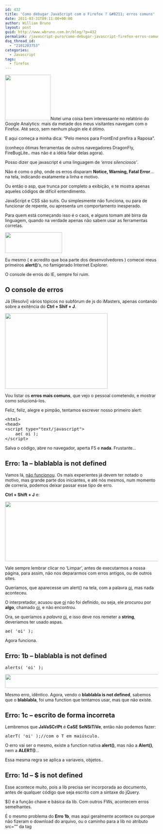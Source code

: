 ```yaml
---
id: 432
title: 'Como debugar JavaScript com o Firefox ? &#8211; erros comuns'
date: 2011-03-31T09:11:00+00:00
author: William Bruno
layout: post
guid: http://www.wbruno.com.br/blog/?p=432
permalink: /javascript-puro/como-debugar-javascript-firefox-erros-comuns/
dsq_thread_id:
  - "2101203753"
categories:
  - Javascript
tags:
  - firefox
---
```

[<img src="/wp-content/uploads/2011/03/firefox_ie-150x150.jpg" alt="" title="firefox_ie" width="150" height="150" class="alignright size-thumbnail wp-image-433" />](/wp-content/uploads/2011/03/firefox_ie.jpg)Notei uma coisa bem interessante no relatório do Google Analytics: mais da metade dos meus visitantes navegam com o Firefox. Até seco, sem nenhum plugin ele é ótimo.

E aqui começa a minha dica: &#8220;Pelo menos para FrontEnd prefira a Raposa&#8221;.

(conheço ótimas ferramentas de outros navegadores DragonFly, FireBugLite.. mas não é a idéia falar delas agora).

Posso dizer que javascript é uma linguagem de _&#8216;erros silenciosos&#8217;_.

Não é como o php, onde os erros disparam **Notice, Warning, Fatal Error**&#8230; na tela, indicando exatamente a linha e motivo.

Ou então o asp, que trunca por completo a exibição, e te mostra apenas aqueles códigos de difícil entendimento.

<!--more-->



JavaScript e CSS são sutis. Ou simplesmente não funciona, ou para de funcionar de repente, ou apresenta um comportamento inesperado.

Para quem está começando isso é o caos, e alguns tomam até birra da linguagem, quando na verdade apenas não sabem usar as ferramentas corretas.

[<img src="/wp-content/uploads/2011/03/firefox1.jpg" alt="" title="firefox1" width="188" height="68" class="alignleft size-full wp-image-436" />](/wp-content/uploads/2011/03/firefox1.jpg)

Eu mesmo ( e acredito que boa parte dos desenvolvedores ) comecei meus primeiros **alert()**&#8216;s, no famigerado Internet Explorer.

O console de erros do IE, sempre foi ruim.

## O console de erros

Já [Resolvi] vários tópicos no subfórum de js do iMasters, apenas contando sobre a exitência do **Ctrl + Shif + J**.

[<img src="/wp-content/uploads/2011/03/firefox2.jpg" alt="" title="firefox2" width="338" height="249" class="aligncenter size-full wp-image-437" srcset="/wp-content/uploads/2011/03/firefox2.jpg 338w, /wp-content/uploads/2011/03/firefox2-300x221.jpg 300w" sizes="(max-width: 338px) 100vw, 338px" />](/wp-content/uploads/2011/03/firefox2.jpg)

Vou listar os **erros mais comuns**, que vejo o pessoal cometendo, e mostrar como solucioná-los.

Feliz, feliz, alegre e pimpão, tentamos escrever nosso primeiro alert:

<pre name="code" class="html">&lt;html>
&lt;head>
&lt;script type="text/javascript">
	ae( oi );
&lt;/script>
</pre>

Salva o código, abre no navegador, aperta F5 e **nada**. Frustante&#8230;

<h2 style="margin-top: 30px">
  Erro: 1a &#8211; blablabla is not defined
</h2>

Vamos lá, <u>não funcionou</u>. Os mais experientes já devem ter notado o motivo, mas grande parte dos iniciantes, e até nós mesmos, num momento de correria, podemos deixar passar esse tipo de erro.

**Ctrl + Shift + J** e:

[<img src="/wp-content/uploads/2011/03/firefox3.jpg" alt="" title="firefox3" width="676" height="197" class="aligncenter size-full wp-image-438" srcset="/wp-content/uploads/2011/03/firefox3.jpg 676w, /wp-content/uploads/2011/03/firefox3-300x87.jpg 300w" sizes="(max-width: 676px) 100vw, 676px" />](/wp-content/uploads/2011/03/firefox3.jpg)

Vale sempre lembrar clicar no &#8216;Limpar&#8217;, antes de executarmos a nossa página, para assim, não nos depararmos com erros antigos, ou de outros sites.

Queríamos, que aparecesse um alert() na tela, com a palavra <u>oi</u>, mas nada aconteceu.

O interpretador, acusou que <u>oi</u> não foi definido, ou seja, ele procurou por **algo**, chamado <u>oi</u>, e não encontrou.

Ora, se queríamos a _palavra_ <u>oi</u>, e isso deve nos remeter a **string**, deveriamos ter usado aspas.

<pre name="code" class="javascript:firstLine[4]">ae( 'oi' );</pre>

Agora funciona.

<h2 style="margin-top: 30px">
  Erro: 1b &#8211; blablabla is not defined
</h2>

<pre name="code" class="javascript:firstLine[4]">alerts( 'oi' );</pre>

[<img src="/wp-content/uploads/2011/03/firefox4.jpg" alt="" title="firefox4" width="624" height="45" class="aligncenter size-full wp-image-439" srcset="/wp-content/uploads/2011/03/firefox4.jpg 624w, /wp-content/uploads/2011/03/firefox4-300x21.jpg 300w" sizes="(max-width: 624px) 100vw, 624px" />](/wp-content/uploads/2011/03/firefox4.jpg)

Mesmo erro, idêntico. Agora, vendo o **blablabla is not defined**, sabemos que o **blablabla**, foi uma function que tentamos usar, mas que não existe.

<h2 style="margin-top: 30px">
  Erro: 1c &#8211; escrito de forma incorreta
</h2>

Lembremos que **JaVaSCrIPt** é **CaSE SeNSiTiVe**, então não podemos fazer:

<pre name="code" class="javascript:firstLine[4]">alerT( 'oi' );//com o T em maiúsculo.</pre>

O erro vai ser o mesmo, existe a function nativa **alert()**, mas não a **Alert()**, nem a **ALERT()**&#8230;

Essa mesma regra se aplica a variaveis, objetos..

<h2 style="margin-top: 30px">
  Erro: 1d &#8211; $ is not defined
</h2>

Esse acontece muito, pois a lib precisa ser incorporada ao documento, antes de qualquer código que seja escrito com a sintaxe do jQuery.

$() é a função chave e básica da lib. Com outros FWs, acontecem erros semelhantes.

É o mesmo problema do **Erro 1b**, mas aqui geralmente acontece ou porque não fizeram o download do arquivo, ou o caminho para a lib no atributo src=&#8221;&#8221; da tag <script> está incorreto.

Erros triviais, de sintaxe.

<h2 style="margin-top: 30px">
  Erro 2a: &#8211; missing } after function body
</h2>

<pre name="code" class="html:firstLine[5]">&lt;script type="text/javascript">
	function w(){
		//faz qq coisa
	&lt;/script>
</pre>

Deveria ser evidente..

Esquecemos de fechar a function, erro de sintaxe.

<pre name="code" class="html:firstLine[5]">&lt;script type="text/javascript">
	function w(){
		//faz qq coisa
	}
	&lt;/script>
</pre>

<h2 style="margin-top: 30px">
  Erro 3a: &#8211; Valor do atributo type inválido
</h2>

<pre name="code" class="html:firstLine[5]">&lt;script type="Javascript">
	alert( 'Oi' );
	&lt;/script>
</pre>

Já vi isso acontecer. Não aparece nada no console, mas não funciona nenhuma rotina dentro dessas tags.

o valor do atributo type esté incorreto. Deve ser **text/javascript**, isso e somente isso.

<h2 style="margin-top: 30px">
  Erro 3b: &#8211; Declarar atributo language
</h2>

<pre name="code" class="html:firstLine[5]">&lt;script language="Javascript"></pre>

Simplesmente é desnecessário hoje em dia.

Incrível ver como a galera usa sem saber o motivo. O atributo **language**, era usado bem antigamente, para indicar a versão do javascript, em que o script foi codificado. [1.2, 1.0.. 1.5&#8230;]. Hoje em dia, todos os browsers modernos, até o ie6(apesar das diferenças de interpretação), suportam a versão 1.5 da linguagem.

Então o **language** é completamente desnecessário. Existem documentos da w3c, falando da depreciação desse atributo.

Apenas o **type**, é suficiente e obrigatório (ainda não levo em conta HTML5)

<h2 style="margin-top: 30px">
  Erro 4a: &#8211; missing ) after argument list
</h2>

<pre name="code" class="javascript:firstLine[6]">alert( 'Oi' ;</pre>

Aqui vemos o quão eficiente é o console do Firefox:

[<img src="/wp-content/uploads/2011/03/firefox12.jpg" alt="" title="firefox12" width="622" height="93" class="aligncenter size-full wp-image-447" srcset="/wp-content/uploads/2011/03/firefox12.jpg 622w, /wp-content/uploads/2011/03/firefox12-300x44.jpg 300w" sizes="(max-width: 622px) 100vw, 622px" />](/wp-content/uploads/2011/03/firefox12.jpg)

Que mensagem linda! Fácil de entender, e aponta exatamente onde está o problema.

<pre name="code" class="javascript:firstLine[6]">alert( 'Oi' );</pre>

<h2 style="margin-top: 30px">
  Erro 5a: &#8211; missing ; before statement
</h2>

Pois é, apesar de não ser obrigatório na sintaxe, esquecer de &#8216;_terminar os comandos_&#8216;, pode gerar falhas.

Por isso, que sempre que termino um comando, coloco um ponto e vírgula.

[<img src="/wp-content/uploads/2011/03/firefox13.jpg" alt="" title="firefox13" width="622" height="93" class="aligncenter size-full wp-image-448" srcset="/wp-content/uploads/2011/03/firefox13.jpg 622w, /wp-content/uploads/2011/03/firefox13-300x44.jpg 300w" sizes="(max-width: 622px) 100vw, 622px" />](/wp-content/uploads/2011/03/firefox13.jpg)

<pre name="code" class="html:firstLine[6]">alert( 'Oi' )alert( 'Oi2' )</pre>

e não é nenhuma situação tão especial assim. Basta imaginar, que passamos o nosso script por um minify que removeu os espaços.

Se tivéssemos sidos rígidos com a sintaxe, mesmo não sendo obrigatório, não teríamos esse problema.

<h2 style="margin-top: 30px">
  Erro 5b: &#8211; missing ; after for-loop initializer
</h2>

O console é muito bom, mas não é cigano.

<pre name="code" class="javascript:firstLine[8]">for( var prop iN caixa )</pre>

o mesmo ocorre para **for( var prop i caixa )**

[<img src="/wp-content/uploads/2011/03/firefox14.jpg" alt="" title="firefox14" width="619" height="92" class="aligncenter size-full wp-image-449" srcset="/wp-content/uploads/2011/03/firefox14.jpg 619w, /wp-content/uploads/2011/03/firefox14-300x44.jpg 300w" sizes="(max-width: 619px) 100vw, 619px" />](/wp-content/uploads/2011/03/firefox14.jpg)

erramos a sintaxe, o console apontou, mas também ele não tem como <u>adivinhar exatamente</u> o que queríamos fazer.

Achou que estávamos tentando a sintaxe completa do for, por isso reclamou do ;

<pre name="code" class="javascript:firstLine[8]">for( var prop in caixa )</pre>

<h2 style="margin-top: 30px">
  Erro 6a: &#8211; Usando document.write em um lugar nada a ver
</h2>

<pre name="code" class="html:firstLine[4]">&lt;head>
	&lt;script type="text/javascript">
	function escreve()
	{
		document.write( 'Lugar nada a ver' );
	}
	&lt;/script>
&lt;/head>
&lt;body>
	&lt;input type="button" name="escreve" value="escreve" onclick="escreve();" />
&lt;/body>
</pre>

Nada no console, mas gera um comportamento super esquisito. Escreve, mas some o botão, a página fica carregando infinitamente..

Não faz sentindo nenhum usar o document.write assim. Veja que esse método nativo da linguagem, tenta dar o output, no mesmo lugar que vc o chamar.

Chamei uma função no evento do botão, e ai o .write, tentou escrever &#8216;no meu botão&#8217;. Não faz o menor sentido.

Use qualquer um dos outros métodos que &#8216;escrevem&#8217;, e direcione o output para outro lugar.

<h2 style="margin-top: 30px">
  Erro: 7a(Alerta) &#8211; elemento referenciado pelo ID/NAME
</h2>

<pre name="code" class="html:firstLine[4]">&lt;div id="teste">&lt;/div>
	&lt;script type="text/javascript">
		teste.innerHTML = 'wbruno';
	&lt;/script>
</pre>

[<img src="/wp-content/uploads/2011/03/firefox5.jpg" alt="" title="firefox5" width="718" height="166" class="aligncenter size-full wp-image-440" srcset="/wp-content/uploads/2011/03/firefox5.jpg 718w, /wp-content/uploads/2011/03/firefox5-300x69.jpg 300w" sizes="(max-width: 718px) 100vw, 718px" />](/wp-content/uploads/2011/03/firefox5.jpg)

Okay, até funciona. Mais isso pode ocasionar bizarrices no nosso script.

Note que coloquei as tags <script>, após o elemento.

Se eu tivesse colocado elas **antes** de declará-lo, ai aconteceria o erro 1a, pois navegador não acharia nada chamado <u>teste</u>

<h2 style="margin-top: 30px">
  Erro: 7b &#8211; elemento referenciado pelo ID/NAME
</h2>

Aparece frequentemente em rotinas envolvendo formulários.

<pre name="code" class="html">&lt;form name="form1">
		&lt;input type="text" name="nome" value="wBruno" />
	&lt;/form>
	&lt;script type="text/javascript">
		alert( document.form1.nome.value );
	&lt;/script>
</pre>

..

Vamos fazer melhor, declarar um atributo ID único pro elemento, e usar o standard **getElementById()**

<pre name="code" class="html">&lt;form>
		&lt;input type="text" name="nome" id="nome" value="wBruno" />
	&lt;/form>
	&lt;script type="text/javascript">
		alert( document.getElementById('nome').value );
	&lt;/script>
</pre>

<h2 style="margin-top: 30px">
  Erro: 8a &#8211; blablabla is null
</h2>

<pre name="code" class="html:firstLine[4]">&lt;script type="text/javascript">
		document.getElementById('pergunta1').innerHTML = 'wbrunO';
	&lt;/script>
&lt;/head>
&lt;body>
	&lt;div id="pergunta1">Pergunta1&lt;/div>
</pre>

Salvamos, Ctrl+Shift+J, clicamos no Limpar, F5, e:

[<img src="/wp-content/uploads/2011/03/firefox6.jpg" alt="" title="firefox6" width="622" height="51" class="aligncenter size-full wp-image-441" srcset="/wp-content/uploads/2011/03/firefox6.jpg 622w, /wp-content/uploads/2011/03/firefox6-300x24.jpg 300w" sizes="(max-width: 622px) 100vw, 622px" />](/wp-content/uploads/2011/03/firefox6.jpg)

Uê, ta tudo certo. Usamos o método correto, declaramos nosso ID, único, e nos voltou um erro pior ainda!

O problema, foi que **não esperamos**, o elemento existir, ou seja, o DOM carregar, e tentamos usá-lo.

Daí, o getElementById(), retornou um null, e esse null não possui nenhuma propriedade, por isso o erro.

<h2 style="margin-top: 30px">
  Erro 8b &#8211; blablabla is null
</h2>

<pre name="code" class="javascript:firstLine[4]">var pergunta1 = document.getElementById('pergunta1');
	pergunta1.innerHTML = 'wbrunO';
</pre>

[<img src="/wp-content/uploads/2011/03/firefox7.jpg" alt="" title="firefox7" width="622" height="51" class="aligncenter size-full wp-image-442" srcset="/wp-content/uploads/2011/03/firefox7.jpg 622w, /wp-content/uploads/2011/03/firefox7-300x24.jpg 300w" sizes="(max-width: 622px) 100vw, 622px" />](/wp-content/uploads/2011/03/firefox7.jpg)

Mesmo erro, porém agora não está tão fácil de notar de onde vem, e precisamos rastrear, até encontrar onde criamos o &#8216;algo&#8217;, chamado pergunta1.

Para esperar o documento carregar, ou o elemento existir, podemos fazer:

<pre name="code" class="javascript:firstLine[4]">window.onload = function(){
		document.getElementById('pergunta1').innerHTML = 'wbrunO';
	}
</pre>

, ou seja, esperar que o evento .onload do objeto window dispare a nossa function.

<h2 style="margin-top: 30px">
  Erro 8c &#8211; blablabla is null
</h2>

<pre name="code" class="html:firstLine[3]">&lt;script type="text/javascript">
	window.onload = function(){
		for( var i=1; i&lt;=4; i++ ){
			document.getElementById('pergunta'+i).innerHTML = 'wbrunO';
		}
	}
	&lt;/script>
&lt;/head>
&lt;body>
	&lt;div id="pergunta1">Pergunta1&lt;/div>
	&lt;div id="pergunta2">Pergunta2&lt;/div>
	&lt;div id="pergunta3">Pergunta3&lt;/div>
&lt;/body>
</pre>

Executou sem problemas, fez o que deveria, mas é sempre bom olhar o console, mesmo que &#8216;esteja tudo aparentemente bem&#8217;.

[<img src="/wp-content/uploads/2011/03/firefox8.jpg" alt="" title="firefox8" width="622" height="51" class="aligncenter size-full wp-image-443" srcset="/wp-content/uploads/2011/03/firefox8.jpg 622w, /wp-content/uploads/2011/03/firefox8-300x24.jpg 300w" sizes="(max-width: 622px) 100vw, 622px" />](/wp-content/uploads/2011/03/firefox8.jpg)

Erro de lógica, tento chegar até um &#8216;pergunta4&#8217;, mas só existe até o pergunta3. Precisa corrigir a condição de parada do loop.

<h2 style="margin-top: 30px">
  Erro 9a: &#8211; Não tem erro, apenas não funciona!
</h2>

<pre name="code" class="html:firstLine[3]">&lt;script type="text/javascript">
	window.onload = function(){
		document.getElementById('pergunta1').innerHTML = 'wbrunO';
	}
	&lt;/script>
&lt;/head>
&lt;body>
	&lt;div id="pergunta1">Pergunta1&lt;/div>
	&lt;div id="pergunta1">Pergunta2&lt;/div>
	&lt;div id="pergunta1">Pergunta3&lt;/div>
</pre>

Acreditando ter aprendido a lição, o [CQP](http://www.wbruno.com.br/2011/03/29/diferenca-entre-cara-programa-um-programador/) foi lá, e <u>duplicou o ID</u>.

Rodando o script cima, vemos que o texto da primeira DIV foi substituido, mas das outras não. [comportamento inesperado]

Pois é, não pode. Em um documento, cada ID deve ser um identificador único.

Não mostrou erro no console, porém esse tipo de erros, podemos pegar no <a href="http://validator.w3.org/" target="_blank">validador w3c</a>.

<h2 style="margin-top: 30px">
  Erro 10a:(Alerta) &#8211; Declaração ignorada
</h2>

Fizemos algo errado. Esse erro é muito sutil, mas pode infernizar bastante. Por isso que sempre é bom, já começarmos nossos scripts com um DOCTYPE

<pre name="code" class="html:firstLine[1]">&lt;!DOCTYPE html PUBLIC "-//W3C//DTD XHTML 1.0 Strict//EN"
	"http://www.w3.org/TR/xhtml1/DTD/xhtml1-strict.dtd">
&lt;html xmlns="http://www.w3.org/1999/xhtml">
&lt;head>
	&lt;script type="text/javascript">
	window.onload = function(){
		document.getElementById('caixa').style.backgroundColor = '#f0f';
		document.getElementById('caixa').style.height = '140';
	}
	&lt;/script>
&lt;/head>
&lt;body>
	&lt;div id="caixa">Texto&lt;/div>
&lt;/body>
&lt;/html>
</pre>

[<img src="/wp-content/uploads/2011/03/firefox9.jpg" alt="" title="firefox9" width="622" height="48" class="aligncenter size-full wp-image-444" srcset="/wp-content/uploads/2011/03/firefox9.jpg 622w, /wp-content/uploads/2011/03/firefox9-300x23.jpg 300w" sizes="(max-width: 622px) 100vw, 622px" />](/wp-content/uploads/2011/03/firefox9.jpg)

Precisamos lembrar que a declaração da **unidade de medida**, é obrigatória quando usamos DTD.

O erro não aparecia antes do DTD, mas o problema não é o DTD, foi termos esquecido de colocar o <u>px</u> ali.

Correto:

<pre name="code" class="javascript:firstLine[8]">document.getElementById('caixa').style.height = '140px';</pre>

<h2 style="margin-top: 30px">
  Erro 11a: &#8211; setting a property that has only a getter
</h2>

Violando encapsulamento? oO Sim meus caros, javascript tem um &#8216;Q&#8217; de orientação a objetos.

<pre name="code" class="html:firstLine[7]">document.getElementById('caixa').offsetTop = '40%';</pre>

[<img src="/wp-content/uploads/2011/03/firefox10.jpg" alt="" title="firefox10" width="622" height="48" class="aligncenter size-full wp-image-445" srcset="/wp-content/uploads/2011/03/firefox10.jpg 622w, /wp-content/uploads/2011/03/firefox10-300x23.jpg 300w" sizes="(max-width: 622px) 100vw, 622px" />](/wp-content/uploads/2011/03/firefox10.jpg)

… exatamente oque está dizendo, **.offsetTop**, é apenas um getter, logo não podemos atribuir nada a essa propriedade.

<h2 style="margin-top: 30px">
  Erro 12a: &#8211; Usando atributos que o objeto não possui
</h2>

Não disparou nenhum erro pra mim, mas dá para usarmos coisas que não existem.

<pre name="code" class="html:firstLine[4]">&lt;script type="text/javascript">
	window.onload = function(){
		document.getElementById('caixa').value = 'hein?!';
	}
	&lt;/script>
&lt;/head>
&lt;body>
	&lt;div id="caixa">Texto&lt;/div>
</pre>

O atributo .value, é próprio dos elementos de formulário do html, e não das DIVs.

Simplesmente não aconteceu nada.

Para descobrirmos o que existe ou não naquele objeto, podemos fazer:

<pre name="code" class="html:firstLine[4]">&lt;script type="text/javascript">
	window.onload = function(){
		var caixa = document.getElementById('caixa');
		for( var prop in caixa )
			document.getElementById('caixa').innerHTML += prop+'&lt;br />';
	}
	&lt;/script>
&lt;/head>
&lt;body>
	&lt;div id="caixa">&lt;/div>
</pre>

A saída é bem extensa e interessante.

<h2 style="margin-top: 30px">
  Erro 13a: &#8211; queríamos somar, mas juntou
</h2>

Outro erro comportamental.

<pre name="code" class="html">&lt;html>
&lt;head>
	&lt;script type="text/javascript">
	function id( el ){
		return document.getElementById( el );
	}
	window.onload = function(){
		id('calcular').onclick = function(){
			id('resultado').value = id('valor').value + id('valor2').value;
		}
	}
	&lt;/script>
&lt;/head>
&lt;body>
	&lt;form action="" method="post">
		Valor: &lt;input type="text" name="valor" id="valor" value="55" />&lt;br />
		Valor2: &lt;input type="text" name="valor2" id="valor2" value="11" />&lt;br />
		Resultado: &lt;input type="text" name="resultado" id="resultado" />&lt;br />

		&lt;input type="button" name="calcular" id="calcular" value="Calcular" />
	&lt;/form>
&lt;/body>
&lt;/html>
</pre>

55 mais 11 igual 5511.

O navegador entendeu como string, e concatenou as duas strings. Esperávamos que saisse 66, mas saiu &#8217;55&#8217;+&#8217;11&#8217;

as funções **parseInt()** e **parseFloat()**, estão ai para nos ajudar.

<pre name="code" class="javascript:firstLine[9]">id('resultado').value = parseInt( id('valor').value) + parseInt( id('valor2').value );</pre>

<h2 style="margin-top: 30px">
  Erro 14a: &#8211; blablabla is not a function
</h2>

<pre name="code" class="javascript">var t = 0;
t();
</pre>

Um pouco complicado de reproduzir.. e existem várias situações onde podemos ver esse erro.

Ali no caso, eu tinha uma variavel, e tentei usar ela como se fosse uma função.

<h2 style="margin-top: 30px">
  Erro 15a: &#8211; useless set(Timeout|Interval) call ( missing quotes around argument?)
</h2>

[<img src="/wp-content/uploads/2011/03/a.jpg" alt="" title="a" width="562" height="46" class="aligncenter size-full wp-image-822" srcset="/wp-content/uploads/2011/03/a.jpg 562w, /wp-content/uploads/2011/03/a-300x24.jpg 300w" sizes="(max-width: 562px) 100vw, 562px" />](/wp-content/uploads/2011/03/a.jpg)

O código foi:

<pre name="code" class="javascript:firstLine[3]">function atrasada(){
	alert( 'Demorei 1 segundo para ser chamada' );
}
window.setTimeout( atrasada(), 1000 );</pre>

Veja que deveriamos ter omitido os parênteses, ou então, ter colocado a função **atrasada()**, entre aspas. Pois dessas 2 formas, não estariamos &#8216;já disparando&#8217; a função.

=) Por enquanto é isso galera.

Conforme eu for lembrando, adiciono aqui.
